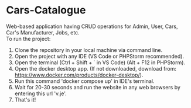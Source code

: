 # Cars-Catalogue

Web-based application having CRUD operations for Admin, User, Cars, Car's Manufacturer, Jobs, etc.<br>
To run the project:<br>
1. Clone the repository in your local machine via command line.<br>
2. Open the project with any IDE (VS Code or PHPStorm recommended). <br>
3. Open the terminal (Ctrl + Shift + ` in VS Code) (Alt + F12 in PHPStorm).<br>
4. Open the docker desktop app. (If not downloaded, download from: https://www.docker.com/products/docker-desktop/).<br>
5. Run this command 'docker compose up' in IDE's terminal.<br>
6. Wait for 20-30 seconds and run the website in any web browsers by entering this url 'v.je'.<br>
7. That's it!
